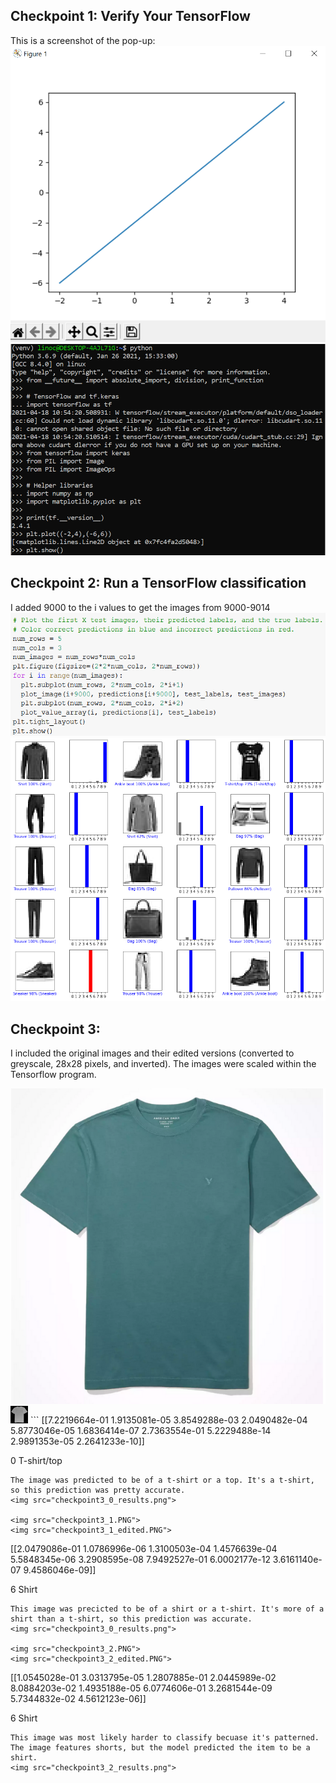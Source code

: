 ## Checkpoint 1: Verify Your TensorFlow

This is a screenshot of the pop-up:
<img src="checkpoint1_0.PNG">
<img src="checkpoint1_1.PNG">

## Checkpoint 2: Run a TensorFlow classification
I added 9000 to the i values to get the images from 9000-9014 
<img src="checkpoint2_1.PNG">
<img src="checkpoint2_2.png">

## Checkpoint 3: 
I included the original images and their edited versions (converted to greyscale, 28x28 pixels, and inverted). The images were scaled within the Tensorflow program.

<img src="checkpoint3_0.PNG">
<img src="checkpoint3_0_edited.PNG">
```
[[7.2219664e-01 1.9135081e-05 3.8549288e-03 2.0490482e-04 5.8773046e-05
  1.6836414e-07 2.7363554e-01 5.2229488e-14 2.9891353e-05 2.2641233e-10]]

0 
T-shirt/top
```
The image was predicted to be of a t-shirt or a top. It's a t-shirt, so this prediction was pretty accurate.
<img src="checkpoint3_0_results.png">

<img src="checkpoint3_1.PNG">
<img src="checkpoint3_1_edited.PNG">
```
[[2.0479086e-01 1.0786996e-06 1.3100503e-04 1.4576639e-04 5.5848345e-06
  3.2908595e-08 7.9492527e-01 6.0002177e-12 3.6161140e-07 9.4586046e-09]]
 
 6 
 Shirt
```
This image was precicted to be of a shirt or a t-shirt. It's more of a shirt than a t-shirt, so this prediction was accurate. 
<img src="checkpoint3_0_results.png">

<img src="checkpoint3_2.PNG">
<img src="checkpoint3_2_edited.PNG">
```
[[1.0545028e-01 3.0313795e-05 1.2807885e-01 2.0445989e-02 8.0884203e-02
  1.4935188e-05 6.0774606e-01 3.2681544e-09 5.7344832e-02 4.5612123e-06]]
 
 6 
 Shirt
```
This image was most likely harder to classify becuase it's patterned. The image features shorts, but the model predicted the item to be a shirt. 
<img src="checkpoint3_2_results.png">
